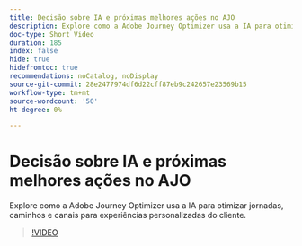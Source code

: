 ```yaml
---
title: Decisão sobre IA e próximas melhores ações no AJO
description: Explore como a Adobe Journey Optimizer usa a IA para otimizar jornadas, caminhos e canais para experiências personalizadas do cliente.
doc-type: Short Video
duration: 185
index: false
hide: true
hidefromtoc: true
recommendations: noCatalog, noDisplay
source-git-commit: 28e2477974df6d22cff87eb9c242657e23569b15
workflow-type: tm+mt
source-wordcount: '50'
ht-degree: 0%

---
```



# Decisão sobre IA e próximas melhores ações no AJO

Explore como a Adobe Journey Optimizer usa a IA para otimizar jornadas, caminhos e canais para experiências personalizadas do cliente.

<!-- 62_S520_3442520_184_ai-decisioning-and-next-best-actions-in-ajo -->
>[!VIDEO](https://video.tv.adobe.com/v/3458188/?learn=on&enablevpops=true)

